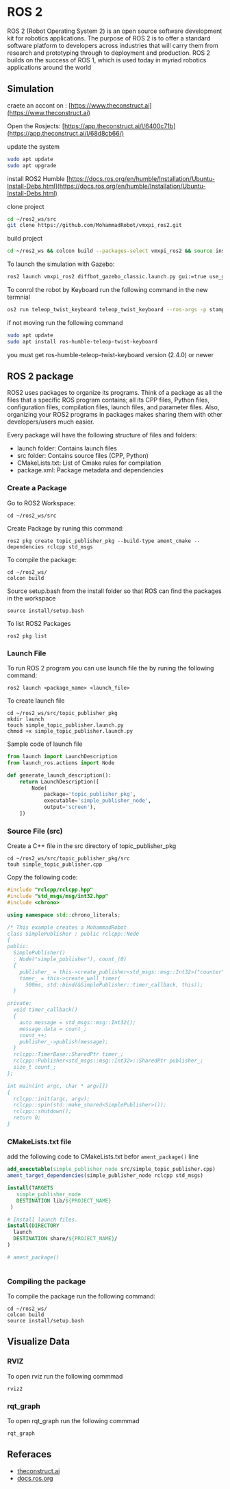 # ROS 2

ROS 2 (Robot Operating System 2) is an
open source software development kit for robotics
applications. The purpose of ROS 2 is to offer a
standard software platform to developers across
industries that will carry them from research
and prototyping through to deployment and
production. ROS 2 builds on the success of ROS 1,
which is used today in myriad robotics applications
around the world

## Simulation 

craete an accont on : [https://www.theconstruct.ai](https://www.theconstruct.ai)

Open the Rosjects: [https://app.theconstruct.ai/l/6400c71b](https://app.theconstruct.ai/l/68d8cb66/)


update the system
```bash
sudo apt update
sudo apt upgrade
```

install ROS2 Humble [https://docs.ros.org/en/humble/Installation/Ubuntu-Install-Debs.html](https://docs.ros.org/en/humble/Installation/Ubuntu-Install-Debs.html)


clone project
```bash
cd ~/ros2_ws/src
git clone https://github.com/MohammadRobot/vmxpi_ros2.git
```

build project 
```bash
cd ~/ros2_ws && colcon build --packages-select vmxpi_ros2 && source install/setup.bash
```

To launch the simulation with Gazebo:

```bash
ros2 launch vmxpi_ros2 diffbot_gazebo_classic.launch.py gui:=true use_gazebo_classic:=true
```

To conrol the robot by Keyboard run the following command in the new termnial 
```bash
os2 run teleop_twist_keyboard teleop_twist_keyboard --ros-args -p stamped:=True --remap cmd_vel:=/diffbot_base_controller/cmd_vel
```


if not moving run the following command 

```bash
sudo apt update
sudo apt install ros-humble-teleop-twist-keyboard
```

you must get ros-humble-teleop-twist-keyboard version (2.4.0) or newer

## ROS 2 package

ROS2 uses packages to organize its programs. Think of a package as all the files that a specific ROS program contains; all its CPP files, Python files, configuration files, compilation files, launch files, and parameter files. Also, organizing your ROS2 programs in packages makes sharing them with other developers/users much easier.

Every package will have the following structure of files and folders:

- launch folder: Contains launch files
- src folder: Contains source files (CPP, Python)
- CMakeLists.txt: List of Cmake rules for compilation
- package.xml: Package metadata and dependencies


### Create a Package 

Go to ROS2 Workspace:

    cd ~/ros2_ws/src

Create Package by runing this command:

    ros2 pkg create topic_publisher_pkg --build-type ament_cmake --dependencies rclcpp std_msgs

To compile the package:

    cd ~/ros2_ws/
    colcon build

Source setup.bash from the install folder so that ROS can find the packages in the workspace

    source install/setup.bash

To list ROS2 Packages 

    ros2 pkg list


### Launch File

To run ROS 2 program you can use launch file the by runing the following command: 

    ros2 launch <package_name> <launch_file>

To create launch file 
    
    cd ~/ros2_ws/src/topic_publisher_pkg
    mkdir launch
    touch simple_topic_publisher.launch.py
    chmod +x simple_topic_publisher.launch.py


Sample code of launch file

```py
from launch import LaunchDescription
from launch_ros.actions import Node

def generate_launch_description():
    return LaunchDescription([
        Node(
            package='topic_publisher_pkg',
            executable='simple_publisher_node',
            output='screen'),
    ])

```

### Source File (src)

Create a C++ file in the src directory of topic_publisher_pkg

    cd ~/ros2_ws/src/topic_publisher_pkg/src
    touh simple_topic_publisher.cpp

Copy the following code: 

```cpp
#include "rclcpp/rclcpp.hpp"
#include "std_msgs/msg/int32.hpp"
#include <chrono>

using namespace std::chrono_literals;

/* This example creates a MohammadRobot
class SimplePublisher : public rclcpp::Node
{
public:
  SimplePublisher()
  : Node("simple_publisher"), count_(0)
  {
    publisher_ = this->create_publisher<std_msgs::msg::Int32>("counter", 10);
    timer_ = this->create_wall_timer(
      500ms, std::bind(&SimplePublisher::timer_callback, this));
  }

private:
  void timer_callback()
  {
    auto message = std_msgs::msg::Int32();
    message.data = count_;
    count_++;
    publisher_->publish(message);
  }
  rclcpp::TimerBase::SharedPtr timer_;
  rclcpp::Publisher<std_msgs::msg::Int32>::SharedPtr publisher_;
  size_t count_;
};

int main(int argc, char * argv[])
{
  rclcpp::init(argc, argv);
  rclcpp::spin(std::make_shared<SimplePublisher>());
  rclcpp::shutdown();
  return 0;
}

```


### CMakeLists.txt file  

add the following code to  CMakeLists.txt befor `ament_package()` line

```cmake
add_executable(simple_publisher_node src/simple_topic_publisher.cpp)
ament_target_dependencies(simple_publisher_node rclcpp std_msgs)

install(TARGETS
   simple_publisher_node
   DESTINATION lib/${PROJECT_NAME}
 )

# Install launch files.
install(DIRECTORY
  launch
  DESTINATION share/${PROJECT_NAME}/
)

# ament_package()
 
```

### Compiling the package 

To compile the package run the following command:

    cd ~/ros2_ws/
    colcon build
    source install/setup.bash



##  Visualize Data

### RVIZ 
To open rviz run the following commmad 

    rviz2

### rqt_graph 
To open rqt_graph  run the following commmad 

    rqt_graph 




## Referaces 

- [theconstruct.ai](https://www.theconstruct.ai/)
- [docs.ros.org](https://docs.ros.org)